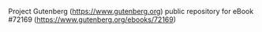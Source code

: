 Project Gutenberg (https://www.gutenberg.org) public repository
for eBook #72169 (https://www.gutenberg.org/ebooks/72169)
